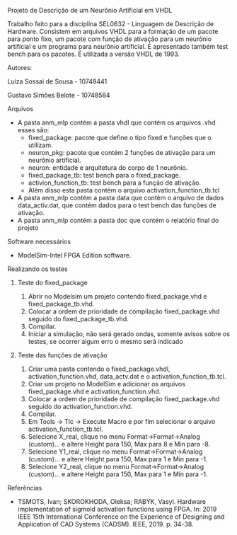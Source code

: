 Projeto de Descrição de um Neurônio Artificial em VHDL

Trabalho feito para a disciplina SEL0632 - Linguagem de Descrição de Hardware. Consistem em arquivos VHDL para a formação de um pacote para ponto fixo, um pacote com função de ativação para um neurônio artificial e um programa para neurônio artificial. É apresentado também test bench para os pacotes. É utilizada a versão VHDL de 1993.


Autores:

Luiza Sossai de Sousa - 10748441

Gustavo Simões Belote - 10748584


Arquivos
* A pasta anm_mlp contém a pasta vhdl que contém os arquivos .vhd esses são:
   * fixed_package: pacote que define o tipo fixed e funções que o utilizam.
   * neuron_pkg: pacote que contém 2 funções de ativação para um neurônio artificial.
   * neuron: entidade e arquitetura do corpo de 1 neurônio.
   * fixed_package_tb: test bench para o fixed_package.
   * activion_function_tb: test bench para a função de ativação.
   * Além disso esta pasta contém o arquivo activation_function_tb.tcl
* A pasta anm_mlp contém a pasta data que contém o arquivo de dados data_activ.dat, que contém dados para o test bench das funções de ativação.
* A pasta anm_mlp contém a pasta doc que contém o relatório final do projeto


Software necessários
* ModelSim-Intel FPGA Edition software.


Realizando os testes
1. Teste do fixed_package
   1. Abrir no Modelsim um projeto contendo fixed_package.vhd e fixed_package_tb.vhd.
   2. Colocar a ordem de prioridade de compilação fixed_package.vhd seguido do fixed_package_tb.vhd.
   3. Compilar.
   4. Iniciar a simulação, não será gerado ondas, somente avisos sobre os testes, se ocorrer algum erro o mesmo será indicado


2. Teste das funções de ativação
   1. Criar uma pasta contendo  o fixed_package.vhdl,  activation_function.vhd, data_actv.dat e o activation_function_tb.tcl.
   2. Criar um projeto no ModelSim e adicionar os arquivos  fixed_package.vhd  e activation_function.vhd. 
   3. Colocar a ordem de prioridade de compilação fixed_package.vhd seguido do activation_function.vhd.
   4. Compilar.
   5. Em Tools → Tlc  → Execute Macro e por fim selecionar o arquivo activation_function_tb.tcl.
   6. Selecione X_real, clique no menu Format->Format->Analog (custom)... e altere Height para 150, Max para 8 e Min para -8.
   7. Selecione Y1_real, clique no menu Format->Format->Analog (custom)... e altere Height para 150, Max para 1 e Min para -1.
   8. Selecione Y2_real, clique no menu Format->Format->Analog (custom)... e altere Height para 150, Max para 1 e Min para -1.


Referências
* TSMOTS, Ivan; SKOROKHODA, Oleksa; RABYK, Vasyl. Hardware implementation of sigmoid activation functions using FPGA. In: 2019 IEEE 15th International Conference on the Experience of Designing and Application of CAD Systems (CADSM). IEEE, 2019. p. 34-38.
